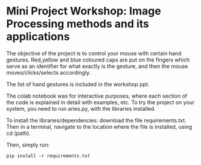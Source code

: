 # Mini Project Workshop: Image Processing methods and its applications

The objective of the project is to control your mouse with certain hand gestures. Red,yellow and blue coloured caps are put on the fingers which serve as an identifier for what exactly is the gesture, and then the mouse moves/clicks/selects accordingly.

The list of hand gestures is included in the workshop ppt.

The colab notebook was for interactive purposes, where each section of the code is explained in detail with examples, etc.
To try the project on your system, you need to run aries.py, with the libraries installed.


To install the libraries/dependencies: download the file requirements.txt. Then in a terminal, navigate to the location where the file is installed, using cd (path).


Then, simply run: 

`pip install -r requirements.txt`
 
